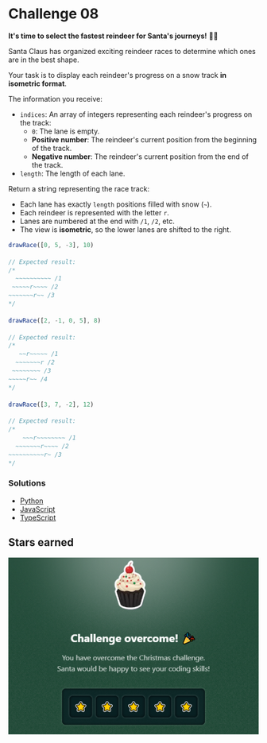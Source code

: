 # Challenge 08

**It's time to select the fastest reindeer for Santa's journeys!** 🦌🎄

Santa Claus has organized exciting reindeer races to determine which ones are in the best shape.

Your task is to display each reindeer's progress on a snow track **in isometric format**.

The information you receive:

- `indices`: An array of integers representing each reindeer's progress on the track:
  - `0`: The lane is empty.
  - **Positive number**: The reindeer's current position from the beginning of the track.
  - **Negative number**: The reindeer's current position from the end of the track.
- `length`: The length of each lane.

Return a string representing the race track:

- Each lane has exactly `length` positions filled with snow (`~`).
- Each reindeer is represented with the letter `r`.
- Lanes are numbered at the end with `/1`, `/2`, etc.
- The view is **isometric**, so the lower lanes are shifted to the right.

```js
drawRace([0, 5, -3], 10)

// Expected result:
/*
  ~~~~~~~~~~ /1
 ~~~~~r~~~~ /2
~~~~~~~r~~ /3
*/

drawRace([2, -1, 0, 5], 8)

// Expected result:
/*
   ~~r~~~~~ /1
  ~~~~~~~r /2
 ~~~~~~~~ /3
~~~~~r~~ /4
*/

drawRace([3, 7, -2], 12)

// Expected result:
/*
    ~~~r~~~~~~~~ /1
  ~~~~~~~r~~~~ /2
~~~~~~~~~~r~ /3
*/
```

### Solutions

- [Python](./solution.py)
- [JavaScript](./solution.js)
- [TypeScript](./solution.ts)

## Stars earned

![5 stars](../../.github/08-challenge-stars.png)
